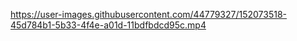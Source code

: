 

https://user-images.githubusercontent.com/44779327/152073518-45d784b1-5b33-4f4e-a01d-11bdfbdcd95c.mp4

